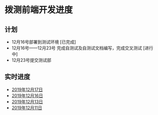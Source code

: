 # 拨测前端开发进度

## 计划

* 12月16号部署到测试环境 [已完成]
* 12月16号——12月23号 完成自测试及自测试文档编写，完成交叉测试 [进行中]
* 12月23号提交测试部

## 实时进度

* [2019年12月17日](20191217.html)
* [2019年12月16日](20191216.html)
* [2019年12月13日](20191213.html)
* [2019年12月11日](20191211.html)

